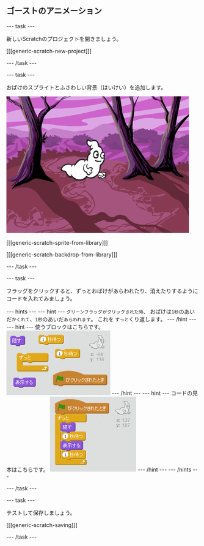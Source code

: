 ## ゴーストのアニメーション

\--- task \---

新しいScratchのプロジェクトを開きましょう。

[[[generic-scratch-new-project]]]

\--- /task \---

\--- task \---

おばけのスプライトとふさわしい背景（はいけい）を追加します。

![スクリーンショット](images/ghost-ghost.png)

[[[generic-scratch-sprite-from-library]]]

[[[generic-scratch-backdrop-from-library]]]

\--- /task \---

\--- task \---

フラッグをクリックすると、ずっとおばけがあらわれたり、消えたりするようにコードを入れてみましょう。

\--- hints \--- \--- hint \--- `グリーンフラッグがクリックされた時`、 おばけは`1秒`のあいだ`かくれて`、`1秒`のあいだ`あらわれます`。 これを `ずっと`くり返します。 \--- /hint \--- \--- hint \--- 使うブロックはこちらです。 ![screenshot](images/ghost-appear-blocks.png) \--- /hint \--- \--- hint \--- コードの見本はこちらです。 ![screenshot](images/ghost-appear-code.png) \--- /hint \--- \--- /hints \---

\--- /task \---

\--- task \---

テストして保存しましょう。

[[[generic-scratch-saving]]]

\--- /task \---